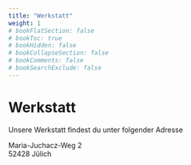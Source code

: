```yaml
---
title: "Werkstatt"
weight: 1
# bookFlatSection: false
# bookToc: true
# bookHidden: false
# bookCollapseSection: false
# bookComments: false
# bookSearchExclude: false
---
```

# Werkstatt

Unsere Werkstatt findest du unter folgender Adresse

Maria-Juchacz-Weg 2\
52428 Jülich
